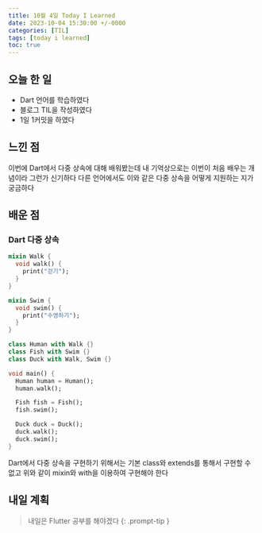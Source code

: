 ```yaml
---
title: 10월 4일 Today I Learned
date: 2023-10-04 15:30:00 +/-0000
categories: [TIL]
tags: [today i learned]
toc: true
---
```


## 오늘 한 일

* Dart 언어를 학습하였다
* 블로그 TIL을 작성하였다
* 1일 1커밋을 하였다

## 느낀 점

이번에 Dart에서 다중 상속에 대해 배워봤는데 내 기억상으로는 이번이 처음 배우는 개념이라 그런가 신기하다 다른 언어에서도 이와 같은 다중 상속을 어떻게 지원하는 지가 궁금하다

## 배운 점

### Dart 다중 상속

~~~dart
mixin Walk {
  void walk() {
    print("걷기");
  }
}

mixin Swim {
  void swim() {
    print("수영하기");
  }
}

class Human with Walk {}
class Fish with Swim {}
class Duck with Walk, Swim {}

void main() {
  Human human = Human();
  human.walk();

  Fish fish = Fish();
  fish.swim();

  Duck duck = Duck();
  duck.walk();
  duck.swim();
}
~~~

Dart에서 다중 상속을 구현하기 위해서는 기본 class와 extends를 통해서 구현할 수 없고 위와 같이 mixin와 with을 이용하여 구현해야 한다

## 내일 계획

> 내일은 Flutter 공부를 해야겠다
{: .prompt-tip }

